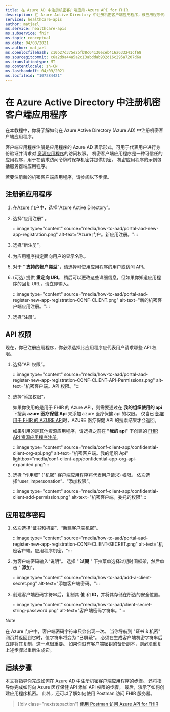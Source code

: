 ```yaml
---
title: 在 Azure AD 中注册机密客户端应用-Azure API for FHIR
description: 在 Azure Active Directory 中注册机密客户端应用程序，该应用程序代表用户进行身份验证，并请求对资源应用程序的访问权限。
services: healthcare-apis
author: matjazl
ms.service: healthcare-apis
ms.subservice: fhir
ms.topic: conceptual
ms.date: 04/08/2021
ms.author: matjazl
ms.openlocfilehash: c10b27d375e2bfb8c64130eceb416a633241cf68
ms.sourcegitcommit: c6a2d9a44a5a2c13abddab932d16c295a7207d6a
ms.translationtype: MT
ms.contentlocale: zh-CN
ms.lasthandoff: 04/09/2021
ms.locfileid: "107284421"
---
```

# <a name="register-a-confidential-client-application-in-azure-active-directory"></a>在 Azure Active Directory 中注册机密客户端应用程序

在本教程中，你将了解如何在 Azure Active Directory (Azure AD) 中注册机密客户端应用程序。  

客户端应用程序注册是应用程序的 Azure AD 表示形式，可用于代表用户进行身份验证并请求对 [资源应用程序](register-resource-azure-ad-client-app.md)的访问权限。 机密客户端应用程序是一种可信任的应用程序，用于在请求访问令牌时保存机密并提供机密。 机密应用程序的示例包括服务器端应用程序。 

若要注册新的机密客户端应用程序，请参阅以下步骤。 

## <a name="register-a-new-application"></a>注册新应用程序

1. 在[Azure 门户](https://portal.azure.com)中，选择“Azure Active Directory”。

1. 选择“应用注册” 。 

    :::image type="content" source="media/how-to-aad/portal-aad-new-app-registration.png" alt-text="Azure 门户。新应用注册。":::

1. 选择“新注册”。

1. 为应用程序指定面向用户的显示名称。

1. 对于 " **支持的帐户类型**"，请选择可使用应用程序的用户或访问 API。

1.  (可选) 提供 **重定向 URI**。 稍后可以更改这些详细信息，但如果你知道应用程序的回复 URL，请立即输入。

    :::image type="content" source="media/how-to-aad/portal-aad-register-new-app-registration-CONF-CLIENT.png" alt-text="新的机密客户端应用注册。":::

1. 选择“注册”。

## <a name="api-permissions"></a>API 权限

现在，你已注册应用程序，你必须选择此应用程序应代表用户请求哪些 API 权限。

1. 选择“API 权限”。

    :::image type="content" source="media/how-to-aad/portal-aad-register-new-app-registration-CONF-CLIENT-API-Permissions.png" alt-text="机密客户端。API 权限。":::

1. 选择“添加权限”。

    如果你使用的是用于 FHIR 的 Azure API，则需要通过在 **我的组织使用的 api** 下搜索 **azure 医疗保健 Api** 来添加 azure 医疗保健 api 的权限。 仅当已 [部署用于 FHIR 的 AZURE API](fhir-paas-powershell-quickstart.md)时，AZURE 医疗保健 API 的搜索结果才会返回。

    如果引用的是其他资源应用程序，请选择之前在 **"我的 api**" 下创建的 [FHIR API 资源应用程序注册](register-resource-azure-ad-client-app.md)。


    :::image type="content" source="media/conf-client-app/confidential-client-org-api.png" alt-text="机密客户端。我的组织 Api" lightbox="media/conf-client-app/confidential-app-org-api-expanded.png":::
    

1. 选择 "作用域" ("机密" 客户端应用程序将代表用户请求) 权限。 依次选择“user_impersonation”、“添加权限”。 

    :::image type="content" source="media/conf-client-app/confidential-client-add-permission.png" alt-text="机密客户端。委托的权限":::


## <a name="application-secret"></a>应用程序密码

1. 依次选择“证书和机密”、“新建客户端机密”。  

    :::image type="content" source="media/how-to-aad/portal-aad-register-new-app-registration-CONF-CLIENT-SECRET.png" alt-text="机密客户端。应用程序机密。":::

1. 为客户端密码输入“说明”。 选择 " **过期** " 下拉菜单选择过期时间框架，然后单击 " **添加**"。

   :::image type="content" source="media/how-to-aad/add-a-client-secret.png" alt-text="添加客户端密码。":::

1. 创建客户端密码字符串后，复制其 **值** 和 **ID**，并将其存储在所选的安全位置。

   :::image type="content" source="media/how-to-aad/client-secret-string-password.png" alt-text="客户端密码字符串。"::: 

> [!NOTE]
>在 Azure 门户中，客户端密码字符串只会出现一次。 当你导航到 "证书 & 机密" 网页并返回到它时，值字符串将变为 "已屏蔽"。 必须在生成客户端机密字符串后立即将其复制，这一点很重要。 如果你没有客户端密钥的备份副本，则必须重复上述步骤以重新生成它。
 
## <a name="next-steps"></a>后续步骤

本文将指导你完成如何在 Azure AD 中注册机密客户端应用程序的步骤。 还将指导你完成如何向 Azure 医疗保健 API 添加 API 权限的步骤。 最后，演示了如何创建应用程序机密。 此外，还可以了解如何使用 Postman 访问 FHIR 服务器。
 
>[!div class="nextstepaction"]
>[使用 Postman 访问 Azure API for FHIR](access-fhir-postman-tutorial.md)
